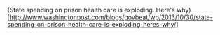 (State spending on prison health care is exploding. Here's why)[http://www.washingtonpost.com/blogs/govbeat/wp/2013/10/30/state-spending-on-prison-health-care-is-exploding-heres-why/]
